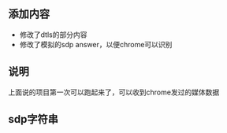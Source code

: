 ## 添加内容

- 修改了dtls的部分内容
- 修改了模拟的sdp answer，以便chrome可以识别

## 说明

上面说的项目第一次可以跑起来了，可以收到chrome发过的媒体数据

## sdp字符串
